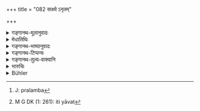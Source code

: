 +++
title = "082 साक्ष्ये ऽनृतम्"

+++

<details><summary>गङ्गानथ-मूलानुवादः</summary>

‘Stating the untruth in his evidence, he becomes firmly bound in Varuṇa’s fetters, helpless during a hundred births. One should, therefore, give true evidence.’—(82)
</details>

<details><summary>मेधातिथिः</summary>

पूर्वेण दृष्टादृष्टशुभाशुभप्रदर्शनेन सत्यवचने साक्षिणः प्रोत्साहिताः । अनेन विपरीताभिधाने दुःखोत्पत्तिदर्शनम् । सत्यवचनार्थम् एवैतत् । साक्षिणः कर्म **साक्ष्यम्** । तत्रासत्यं ब्रुवाणो **वारुणैः पाशैर्** **बध्यते** पीड्यते । **भृशम्** अत्यर्थम् । **विवशः** परतन्त्रीकृतः सर्वचेष्टासु वाक्चक्षुर्गतास्व् अपि । **शतं** यावज् जन्मनि वारुणाः पाशा घोराः सर्परज्जवो जलोदराणि वा । एतद्दोषपरिहारार्थं सत्यं वदेद् इति विधिः । **आजातीर्** इति नायं मर्यादाभिविध्योर् आङ् । तथा सति पञ्चमी स्यात् । तस्माद् उपसर्गो ऽयम् अनर्थकः, प्रलम्बत[^३०१] इतिवत्[^३०२] । द्वितीया चेयं आवृत्तिश् चात्र गम्यते । शतं जन्मान्य् आवर्तते उदरगृहीतः ॥ ८.८२ ॥


[^३०२]:
     M G DK (1: 261): iti yāvat


[^३०१]:
     J: pralamba
</details>

<details><summary>गङ्गानथ-भाष्यानुवादः</summary>

The preceding verse encourages the witnesses by putting before them the
spiritual and temporal results following from the telling of truth; the
present verso describes how results accrue from saying what is contrary
to truth; and the purpose of this also is to induce the witness to tell
the truth.

‘*Sākṣya*,’ ‘*evidence*,’ is the work of the witness; in that work,
stating what is not true, the man becomes ‘*bound*’—tormented—‘*in
Varuṇa’s fetters*,’—‘*firmly*’—to a very great extent;—‘*helpless*’—
rendered totally dependent on others, even in regard to the operations
of speech and the eyes,—‘*during a hundred births*.’

‘*Varuṇa’s fetters*’ are in the shape of terrible snakes or in the form
of the disease of *dropsy*.

In order to guard against such calamities, the witness should state the
truth;—such is the sense of the injunction implied by the text.

In the term ‘*ājātīḥ*,’ the initial *ā* is not the indeclinable ‘*āṅ*’
which denotes *limit*; for, if it were that or we would have the
Ablative ending. Hence it is to be taken as a preposition meaning
nothing; just like the preposition ‘*pra*’ in such words as
‘*pralambate*’ and the like. The case-ending also is the Accusative.
What the term signifies is *repetition*; the meaning being that the man
sutlers from dropsy repeatedly during one hundred births.—(82)
</details>

<details><summary>गङ्गानथ-टिप्पन्यः</summary>

“Dropsy is a disease specially attributed to Varuṇa (see Ṛgveda 7.89.1,
and the story of Śunaḥśepha, Aitareya Brāhmaṇa 7.15). The fetters of
Varuṇa are mentioned as the punishment of liars in the Atharva Veda,
4.16.6.”—Buhler.

This verse is quoted in *Smṛticandrikā* (Vyavahāra, p. 199);—in
*Kṛtyakalpataru* (33b), which explains ‘*śatam-ājātīḥ*’ as ‘during a
hundred lives’;—and in *Vīramitrodaya* (Vyavahāra, 53b).
</details>

<details><summary>गङ्गानथ-तुल्य-वाक्यानि</summary>

**(verses 8.79-86)  
**

See Comparative notes for [Verse
8.79](http://www.wisdomlib.org/hinduism/book/manusmriti-with-the-commentary-of-medhatithi/d/doc200984.html#comparative-notes "English translation of verse").
</details>

<details><summary>भारुचिः</summary>

यस्मात् —
</details>

<details><summary>Bühler</summary>

082	'He who gives false evidence is firmly bound by Varuna's fetters, helpless during one hundred existences; let (men therefore) give true evidence.
</details>
